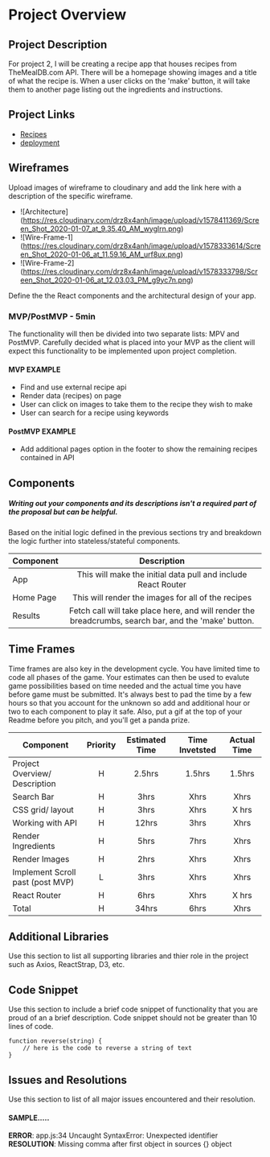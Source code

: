 # Project Overview


## Project Description

For project 2, I will be creating a recipe app that houses recipes from TheMealDB.com API. There will be a homepage showing images and a title of what the recipe is. When a user clicks on the 'make' button, it will take them to another page listing out the ingredients and instructions. 

## Project Links

- [Recipes](https://ngumina17.github.io/project2)
- [deployment]()

## Wireframes

Upload images of wireframe to cloudinary and add the link here with a description of the specific wireframe.

- ![Architecture] (https://res.cloudinary.com/drz8x4anh/image/upload/v1578411369/Screen_Shot_2020-01-07_at_9.35.40_AM_wyglrn.png)
- ![Wire-Frame-1] (https://res.cloudinary.com/drz8x4anh/image/upload/v1578333614/Screen_Shot_2020-01-06_at_11.59.16_AM_urf8ux.png)
- ![Wire-Frame-2] (https://res.cloudinary.com/drz8x4anh/image/upload/v1578333798/Screen_Shot_2020-01-06_at_12.03.03_PM_g9yc7n.png)




Define the the React components and the architectural design of your app.

### MVP/PostMVP - 5min

The functionality will then be divided into two separate lists: MPV and PostMVP.  Carefully decided what is placed into your MVP as the client will expect this functionality to be implemented upon project completion.  

#### MVP EXAMPLE
- Find and use external recipe api 
- Render data (recipes) on page 
- User can click on images to take them to the recipe they wish to make
- User can search for a recipe using keywords

#### PostMVP EXAMPLE

- Add additional pages option in the footer to show the remaining recipes contained in API 

## Components
##### Writing out your components and its descriptions isn't a required part of the proposal but can be helpful.

Based on the initial logic defined in the previous sections try and breakdown the logic further into stateless/stateful components. 

| Component | Description | 
| --- | :---: |  
| App | This will make the initial data pull and include React Router| 
| Home Page | This will render the images for all of the recipes  | 
| Results | Fetch call will take place here, and will render the breadcrumbs, search bar, and the 'make' button. | 


## Time Frames

Time frames are also key in the development cycle.  You have limited time to code all phases of the game.  Your estimates can then be used to evalute game possibilities based on time needed and the actual time you have before game must be submitted. It's always best to pad the time by a few hours so that you account for the unknown so add and additional hour or two to each component to play it safe. Also, put a gif at the top of your Readme before you pitch, and you'll get a panda prize.

| Component | Priority | Estimated Time | Time Invetsted | Actual Time |
| --- | :---: |  :---: | :---: | :---: |
| Project Overview/ Description | H | 2.5hrs | 1.5hrs | 1.5hrs|
| Search Bar | H | 3hrs| Xhrs | Xhrs |
| CSS grid/ layout | H | 3hrs | Xhrs | X hrs|
| Working with API | H | 12hrs| 3hrs | Xhrs |
| Render Ingredients | H | 5hrs| 7hrs | Xhrs |
| Render Images | H | 2hrs| Xhrs | Xhrs|
| Implement Scroll past (post MVP) | L | 3hrs | Xhrs| Xhrs|
| React Router | H | 6hrs | Xhrs | X hrs|
| Total | H | 34hrs| 6hrs | Xhrs |

## Additional Libraries
 Use this section to list all supporting libraries and thier role in the project such as Axios, ReactStrap, D3, etc. 

## Code Snippet

Use this section to include a brief code snippet of functionality that you are proud of an a brief description.  Code snippet should not be greater than 10 lines of code. 

```
function reverse(string) {
	// here is the code to reverse a string of text
}
```

## Issues and Resolutions
 Use this section to list of all major issues encountered and their resolution.

#### SAMPLE.....
**ERROR**: app.js:34 Uncaught SyntaxError: Unexpected identifier                                
**RESOLUTION**: Missing comma after first object in sources {} object